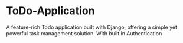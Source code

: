 # ToDo-Application
A feature-rich Todo application built with Django, offering a simple yet powerful task management solution. With built in Authentication
